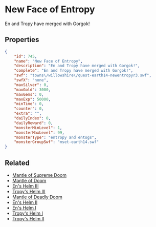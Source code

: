 # New Face of Entropy

En and Tropy have merged with Gorgok!

## Properties

```json
{
    "id": 745,
    "name": "New Face of Entropy",
    "description": "En and Tropy have merged with Gorgok!",
    "complete": "En and Tropy have merged with Gorgok!",
    "swf": "towns\/willowshire\/quest-earth14-newentropyr3.swf",
    "swfX": "none",
    "maxSilver": 0,
    "maxGold": 3000,
    "maxGems": 0,
    "maxExp": 50000,
    "minTime": 0,
    "counter": 0,
    "extra": "",
    "dailyIndex": 0,
    "dailyReward": 0,
    "monsterMinLevel": 1,
    "monsterMaxLevel": 99,
    "monsterType": "entropy and entogs",
    "monsterGroupSwf": "mset-earth14.swf"
}
```

## Related

- [Mantle of Supreme Doom](../items/5149-mantle-of-supreme-doom.md)
- [Mantle of Doom](../items/5150-mantle-of-doom.md)
- [En's Helm III](../items/5151-en-s-helm-iii.md)
- [Tropy's Helm III](../items/5152-tropy-s-helm-iii.md)
- [Mantle of Deadly Doom](../items/5153-mantle-of-deadly-doom.md)
- [En's Helm II](../items/5154-en-s-helm-ii.md)
- [ En's Helm I](../items/5155-en-s-helm-i.md)
- [Tropy's Helm I](../items/5156-tropy-s-helm-i.md)
- [Tropy's Helm II](../items/5157-tropy-s-helm-ii.md)

